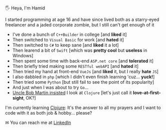 🖐 Heya, I'm Hamid

I started programming at age 16 and have since lived both as a starry-eyed freelancer and a jaded corporate zombie, but I still can't get enough of it

- I've done a bunch of `C++Builder` in college [and **liked** it]
- Then switched to `Visual Basic` for work [and **hated** it]
- Then switched to `C#` to keep sane [and **liked** it a lot]
- Then learend a bit of `Swift` [which was **pretty cool** but **useless** in Windows]
- Then spent some time with back-end `ASP.net core` [and **tolerated** it]
- Then briefly tried making some `RESTful webAPI` [and **hated** it]
- Then tried my hand at front-end `VueJs` [and **liked** it, but I really **hate** `JS`]
- I also dabbled in `php` [which I didn't even finish learning 'cuz... **yuck!**]
- Then tried some `Python` [but still fail to see the point of its popularity]
- And just when I was about to try `Go`...
- [Uncle Bob Martin insisted](https://www.youtube.com/watch?v=P2yr-3F6PQo) I look at `Clojure` [let's just call it **love-at-first-sight**, OK?]

I'm currently learning [Clojure](https://clojure.org/): It's the answer to all my prayers and I want to code with it as both job & hobby... please?

✉ You can reach me at [LinkedIn](https://www.linkedin.com/in/hamid-sadeghian)
